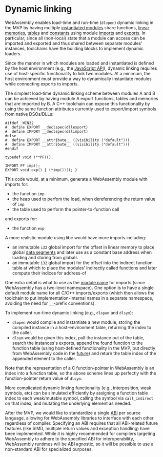 # Dynamic linking

WebAssembly enables load-time and run-time (`dlopen`) dynamic linking in the
MVP by having multiple [instantiated modules](Modules.md)
share functions, [linear memories](Semantics.md#linear-memory),
[tables](Semantics.md#table) and [constants](Semantics.md#constants)
using module [imports](Modules.md#imports) and [exports](Modules.md#exports). In
particular, since all (non-local) state that a module can access can be imported
and exported and thus shared between separate modules' instances, toolchains
have the building blocks to implement dynamic loaders.

Since the manner in which modules are loaded and instantiated is defined by the
host environment (e.g., the [JavaScript API](JS.md)), dynamic linking requires
use of host-specific functionality to link two modules. At a minimum, the host
environment must provide a way to dynamically instantiate modules while
connecting exports to imports.

The simplest load-time dynamic linking scheme between modules A and B can be 
achieved by having module A export functions, tables and memories that are
imported by B. A C++ toolchain can expose this functionality by using the
same function attributes currently used to export/import symbols from
native DSOs/DLLs:
```
#ifdef _WIN32
#  define EXPORT __declspec(dllexport)
#  define IMPORT __declspec(dllimport)
#else
#  define EXPORT __attribute__ ((visibility ("default")))
#  define IMPORT __attribute__ ((visibility ("default")))
#endif

typedef void (**PF)();

IMPORT PF imp();
EXPORT void exp() { (*imp())(); }
```
This code would, at a minimum, generate a WebAssembly module with imports for:
* the function `imp`
* the heap used to perfom the load, when dereferencing the return value of `imp`
* the table used to perform the pointer-to-function call

and exports for:
* the function `exp`

A more realistic module using libc would have more imports including:
* an immutable `i32` global import for the offset in linear memory to place
  global [data segments](Modules.md#data-section) and later use as a constant
  base address when loading and storing from globals
* an immutable `i32` global import for the offset into the indirect function
  table at which to place the modules' indirectly called functions and later
  compute their indices for address-of

One extra detail is what to use as the [module name](Modules.md#imports) for
imports (since WebAssembly has a two-level namespace). One option is to have a
single default module name for all C/C++ imports/exports (which then allows the
toolchain to put implementation-internal names in a separate namespace, avoiding
the need for `__`-prefix conventions).

To implement run-time dynamic linking (e.g., `dlopen` and `dlsym`):
* `dlopen` would compile and instantiate a new module, storing the compiled
  instance in a host-environment table, returning the index to the caller.
* `dlsym` would be given this index, pull the instance out of the table,
  search the instances's exports, append the found function to the function
  table (using host-defined functionality in the MVP, but directly from
  WebAssembly code in the
  [future](FutureFeatures.md#more-table-operators-and-types)) and return the
  table index of the appended element to the caller.

Note that the representation of a C function-pointer in WebAssembly is an index
into a function table, so the above scheme lines up perfectly with the
function-pointer return value of `dlsym`.

More complicated dynamic linking functionality (e.g., interposition, weak
symbols, etc) can be simulated efficiently by assigning a function table
index to each weak/mutable symbol, calling the symbol via `call_indirect` on that
index, and mutating the underlying element as needed.

After the MVP, we would like to standardize a single [ABI][] per source
language, allowing for WebAssembly libraries to interface with each other
regardless of compiler. Specifying an ABI requires that all ABI-related 
future features (like SIMD, multiple return values and exception handling)
have been implemented. While it is highly recommended for compilers targeting
WebAssembly to adhere to the specified ABI for interoperability, WebAssembly
runtimes will be ABI agnostic, so it will be possible to use a non-standard ABI
for specialized purposes.

  [ABI]: https://en.wikipedia.org/wiki/Application_binary_interface
